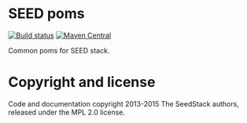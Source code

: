 # SEED poms 

[![Build status](https://travis-ci.org/seedstack/poms.svg?branch=master)](https://travis-ci.org/seedstack/poms) [![Maven Central](https://maven-badges.herokuapp.com/maven-central/org.seedstack.poms/poms/badge.svg?style=flat)](https://maven-badges.herokuapp.com/maven-central/org.seedstack.poms/poms)

Common poms for SEED stack.

# Copyright and license

Code and documentation copyright 2013-2015 The SeedStack authors, released under the MPL 2.0 license.
